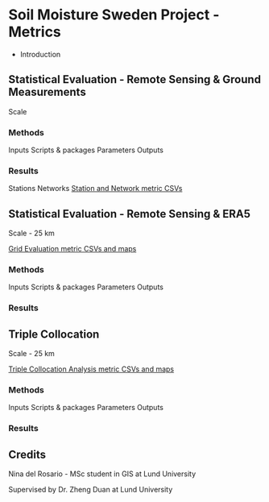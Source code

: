 # Soil Moisture Sweden Project - Metrics

* Introduction

## Statistical Evaluation - Remote Sensing & Ground Measurements
Scale

### Methods

Inputs
Scripts & packages
Parameters
Outputs

### Results

Stations
Networks
[Station and Network metric CSVs](https://github.com/ninadel/soil-moisture-sweden/tree/master/metrics/station_evaluation)

## Statistical Evaluation - Remote Sensing & ERA5
Scale - 25 km

[Grid Evaluation metric CSVs and maps](https://github.com/ninadel/soil-moisture-sweden/tree/master/metrics/grid_evaluation)


### Methods

Inputs
Scripts & packages
Parameters
Outputs

### Results

## Triple Collocation
Scale - 25 km

[Triple Collocation Analysis metric CSVs and maps](https://github.com/ninadel/soil-moisture-sweden/tree/master/metrics/tc_evaluation)

### Methods
Inputs
Scripts & packages
Parameters
Outputs

### Results

## Credits

Nina del Rosario - MSc student in GIS at Lund University

Supervised by Dr. Zheng Duan at Lund University